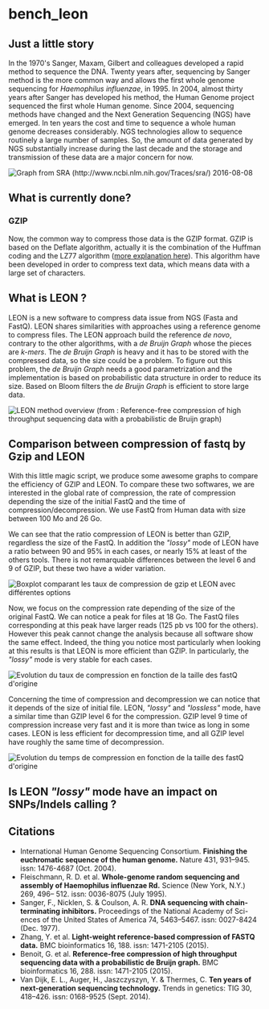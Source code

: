 # bench_leon

## Just a little story

In the 1970's Sanger, Maxam, Gilbert and colleagues developed a rapid method to sequence the DNA. 
Twenty years after, sequencing by Sanger method is the more common way and allows the first whole genome sequencing for _Haemophilus influenzae_, in 1995.
In 2004, almost thirty years after Sanger has developed his method, the Human Genome project sequenced the first whole Human genome.
Since 2004, sequencing methods have changed and the Next Generation Sequencing (NGS) have emerged.
In ten years the cost and time to sequence a whole human genome decreases considerably. NGS technologies allow to sequence routinely a large number of samples. So, the amount of data generated by NGS substantially increase during the last decade and the storage and transmission of these data are a major concern for now.

![Graph from SRA (http://www.ncbi.nlm.nih.gov/Traces/sra/) 2016-08-08](https://github.com/Char-Al/bench_leon/blob/master/images/NGS_data.png "The SRA database, wich contains a large part of the world wide sequencing, is growing very fast and now contains almost 6 petabases (date : 2016-08-08)")

## What is currently done?

### GZIP

Now, the common way to compress those data is the GZIP format. GZIP is based on the Deflate algorithm, actually it is the combination of the Huffman coding and the LZ77 algorithm ([more explanation here](http://www.zlib.net/feldspar.html)).
This algorithm have been developed in order to compress text data, which means data with a large set of characters.

## What is LEON ?

LEON is a new software to compress data issue from NGS (Fasta and FastQ).
LEON shares similarities with approaches using a reference genome to compress files.
The LEON approach build the reference _de novo_, contrary to the other algorithms, with a _de Bruijn Graph_ whose the pieces are _k-mers_.
The _de Bruijn Graph_ is heavy and it has to be stored with the compressed data, so the size could be a problem.
To figure out this problem, the _de Bruijn Graph_ needs a good parametrization and the implementation is based on probabilistic data structure in order to reduce its size. Based on Bloom filters the _de Bruijn Graph_ is efficient to store large data.

![LEON method overview (from : Reference-free compression of high throughput sequencing data with a probabilistic de Bruijn graph)](https://github.com/Char-Al/bench_leon/blob/master/images/LEON_overview.png "LEON method overview (from : Reference-free compression of high throughput sequencing data with a probabilistic de Bruijn graph)")

## Comparison between compression of fastq by Gzip and LEON

With this little magic script, we produce some awesome graphs to compare the efficiency of GZIP and LEON.
To compare these two softwares, we are interested in the global rate of compression, the rate of compression depending the size of the initial FastQ and the time of compression/decompression.
We use FastQ from Human data with size between 100 Mo and 26 Go.

We can see that the ratio compression of LEON is better than GZIP, regardless the size of the FastQ.
In addition the _"lossy"_ mode of LEON have a ratio between 90 and 95% in each cases, or nearly 15% at least of the others tools.
There is not remarquable differences between the level 6 and 9 of GZIP, but these two have a wider variation.

![Boxplot comparant les taux de compression de gzip et LEON avec différentes options](https://github.com/Char-Al/bench_leon/blob/master/example/boxplot_compression.png "Boxplot comparant les taux de compression de gzip et LEON avec différentes options")

Now, we focus on the compression rate depending of the size of the original FastQ.
We can notice a peak for files at 18 Go.
The FastQ files corresponding at this peak have larger reads (125 pb vs 100 for the others).
However this peak cannot change the analysis because all software show the same effect.
Indeed, the thing you notice most particularly when looking at this results is that LEON is more efficient than GZIP.
In particularly, the _"lossy"_ mode is very stable for each cases.

![Evolution du taux de compression en fonction de la taille des fastQ d'origine](https://github.com/Char-Al/bench_leon/blob/master/example/point_compression.png "Evolution du taux de compression en fonction de la taille des fastQ d'origine")

Concerning the time of compression and decompression we can notice that it depends of the size of initial file.
LEON, _"lossy"_ and _"lossless"_ mode, have a similar time than GZIP level 6 for the compression.
GZIP level 9 time of compression increase very fast and it is more than twice as long in some cases.
LEON is less efficient for decompression time, and all GZIP level have roughly the same time of decompression.

![Evolution du temps de compression en fonction de la taille des fastQ d'origine](https://github.com/Char-Al/bench_leon/blob/master/example/point_time.png "Evolution du temps de compression en fonction de la taille des fastQ d'origine")

## Is LEON _"lossy"_ mode have an impact on SNPs/Indels calling ?

## Citations
* International Human Genome Sequencing Consortium. __Finishing the euchromatic sequence of the human genome.__ Nature 431, 931–945. issn: 1476-4687 (Oct. 2004).
* Fleischmann, R. D. et al. __Whole-genome random sequencing and assembly of Haemophilus influenzae Rd.__ Science (New York, N.Y.) 269, 496– 512. issn: 0036-8075 (July 1995).
* Sanger, F., Nicklen, S. & Coulson, A. R. **DNA sequencing with chain- terminating inhibitors.** Proceedings of the National Academy of Sci- ences of the United States of America 74, 5463–5467. issn: 0027-8424 (Dec. 1977).
* Zhang, Y. et al. **Light-weight reference-based compression of FASTQ data.** BMC bioinformatics 16, 188. issn: 1471-2105 (2015).
* Benoit, G. et al. **Reference-free compression of high throughput sequencing data with a probabilistic de Bruijn graph.** BMC bioinformatics 16, 288. issn: 1471-2105 (2015).
* Van Dijk, E. L., Auger, H., Jaszczyszyn, Y. & Thermes, C. **Ten years of next-generation sequencing technology.** Trends in genetics: TIG 30, 418–426. issn: 0168-9525 (Sept. 2014).